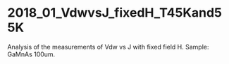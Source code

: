 # 2018_01_VdwvsJ_fixedH_T45Kand55K
Analysis of the measurements of Vdw vs J with fixed field H. Sample: GaMnAs 100um.


